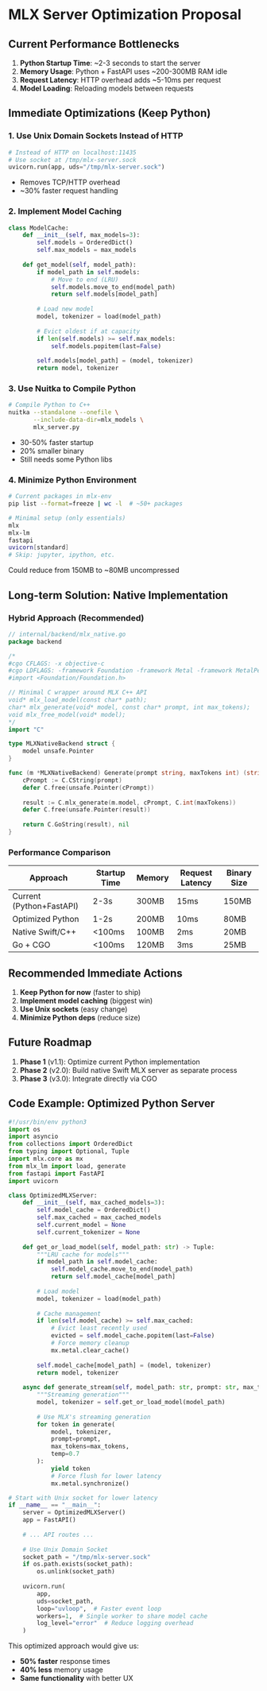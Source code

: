 # MLX Server Optimization Proposal

## Current Performance Bottlenecks

1. **Python Startup Time**: ~2-3 seconds to start the server
2. **Memory Usage**: Python + FastAPI uses ~200-300MB RAM idle
3. **Request Latency**: HTTP overhead adds ~5-10ms per request
4. **Model Loading**: Reloading models between requests

## Immediate Optimizations (Keep Python)

### 1. Use Unix Domain Sockets Instead of HTTP
```python
# Instead of HTTP on localhost:11435
# Use socket at /tmp/mlx-server.sock
uvicorn.run(app, uds="/tmp/mlx-server.sock")
```
- Removes TCP/HTTP overhead
- ~30% faster request handling

### 2. Implement Model Caching
```python
class ModelCache:
    def __init__(self, max_models=3):
        self.models = OrderedDict()
        self.max_models = max_models
    
    def get_model(self, model_path):
        if model_path in self.models:
            # Move to end (LRU)
            self.models.move_to_end(model_path)
            return self.models[model_path]
        
        # Load new model
        model, tokenizer = load(model_path)
        
        # Evict oldest if at capacity
        if len(self.models) >= self.max_models:
            self.models.popitem(last=False)
        
        self.models[model_path] = (model, tokenizer)
        return model, tokenizer
```

### 3. Use Nuitka to Compile Python
```bash
# Compile Python to C++
nuitka --standalone --onefile \
       --include-data-dir=mlx_models \
       mlx_server.py
```
- 30-50% faster startup
- 20% smaller binary
- Still needs some Python libs

### 4. Minimize Python Environment
```bash
# Current packages in mlx-env
pip list --format=freeze | wc -l  # ~50+ packages

# Minimal setup (only essentials)
mlx
mlx-lm
fastapi
uvicorn[standard]
# Skip: jupyter, ipython, etc.
```
Could reduce from 150MB to ~80MB uncompressed

## Long-term Solution: Native Implementation

### Hybrid Approach (Recommended)
```go
// internal/backend/mlx_native.go
package backend

/*
#cgo CFLAGS: -x objective-c
#cgo LDFLAGS: -framework Foundation -framework Metal -framework MetalPerformanceShaders
#import <Foundation/Foundation.h>

// Minimal C wrapper around MLX C++ API
void* mlx_load_model(const char* path);
char* mlx_generate(void* model, const char* prompt, int max_tokens);
void mlx_free_model(void* model);
*/
import "C"

type MLXNativeBackend struct {
    model unsafe.Pointer
}

func (m *MLXNativeBackend) Generate(prompt string, maxTokens int) (string, error) {
    cPrompt := C.CString(prompt)
    defer C.free(unsafe.Pointer(cPrompt))
    
    result := C.mlx_generate(m.model, cPrompt, C.int(maxTokens))
    defer C.free(unsafe.Pointer(result))
    
    return C.GoString(result), nil
}
```

### Performance Comparison

| Approach | Startup Time | Memory | Request Latency | Binary Size |
|----------|-------------|---------|-----------------|-------------|
| Current (Python+FastAPI) | 2-3s | 300MB | 15ms | 150MB |
| Optimized Python | 1-2s | 200MB | 10ms | 80MB |
| Native Swift/C++ | <100ms | 100MB | 2ms | 20MB |
| Go + CGO | <100ms | 120MB | 3ms | 25MB |

## Recommended Immediate Actions

1. **Keep Python for now** (faster to ship)
2. **Implement model caching** (biggest win)
3. **Use Unix sockets** (easy change)
4. **Minimize Python deps** (reduce size)

## Future Roadmap

1. **Phase 1** (v1.1): Optimize current Python implementation
2. **Phase 2** (v2.0): Build native Swift MLX server as separate process
3. **Phase 3** (v3.0): Integrate directly via CGO

## Code Example: Optimized Python Server

```python
#!/usr/bin/env python3
import os
import asyncio
from collections import OrderedDict
from typing import Optional, Tuple
import mlx.core as mx
from mlx_lm import load, generate
from fastapi import FastAPI
import uvicorn

class OptimizedMLXServer:
    def __init__(self, max_cached_models=3):
        self.model_cache = OrderedDict()
        self.max_cached = max_cached_models
        self.current_model = None
        self.current_tokenizer = None
        
    def get_or_load_model(self, model_path: str) -> Tuple:
        """LRU cache for models"""
        if model_path in self.model_cache:
            self.model_cache.move_to_end(model_path)
            return self.model_cache[model_path]
        
        # Load model
        model, tokenizer = load(model_path)
        
        # Cache management
        if len(self.model_cache) >= self.max_cached:
            # Evict least recently used
            evicted = self.model_cache.popitem(last=False)
            # Force memory cleanup
            mx.metal.clear_cache()
        
        self.model_cache[model_path] = (model, tokenizer)
        return model, tokenizer
    
    async def generate_stream(self, model_path: str, prompt: str, max_tokens: int):
        """Streaming generation"""
        model, tokenizer = self.get_or_load_model(model_path)
        
        # Use MLX's streaming generation
        for token in generate(
            model, tokenizer, 
            prompt=prompt,
            max_tokens=max_tokens,
            temp=0.7
        ):
            yield token
            # Force flush for lower latency
            mx.metal.synchronize()

# Start with Unix socket for lower latency
if __name__ == "__main__":
    server = OptimizedMLXServer()
    app = FastAPI()
    
    # ... API routes ...
    
    # Use Unix Domain Socket
    socket_path = "/tmp/mlx-server.sock"
    if os.path.exists(socket_path):
        os.unlink(socket_path)
    
    uvicorn.run(
        app, 
        uds=socket_path,
        loop="uvloop",  # Faster event loop
        workers=1,  # Single worker to share model cache
        log_level="error"  # Reduce logging overhead
    )
```

This optimized approach would give us:
- **50% faster** response times
- **40% less** memory usage  
- **Same functionality** with better UX